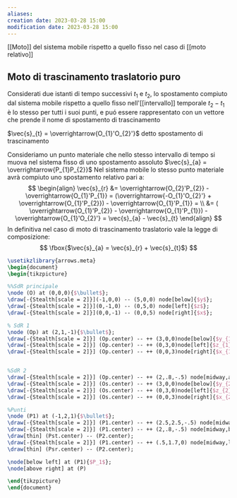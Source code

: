 ```yaml
---
aliases: 
creation date: 2023-03-28 15:00
modification date: 2023-03-28 15:00
---
```


[[Moto]] del sistema mobile rispetto a quello fisso nel caso di [[moto relativo]]



## Moto di trascinamento traslatorio puro
Considerati due istanti di tempo successivi $t_{1}$ e $t_{2}$, lo spostamento compiuto dal sistema mobile rispetto a quello fisso nell'[[intervallo]] temporale $t_{2}-t_{1}$ è lo stesso per tutti i suoi punti, e puó essere rappresentato con un vettore che prende il nome di spostamento di trascinamento

$\vec{s}_{t} = \overrightarrow{O_{1}'O_{2}'}$ detto spostamento di trascinamento

Consideriamo un punto materiale che nello stesso intervallo di tempo si muova nel sistema fisso di uno spostamento assoluto
$\vec{s}_{a} = \overrightarrow{P_{1}P_{2}}$
Nel sistema mobile lo stesso punto materiale avrà compiuto uno spostamento relativo pari a:
$$
\begin{align}
\vec{s}_{r} &= \overrightarrow{O_{2}'P_{2}} - \overrightarrow{O_{1}'P_{1}} = (\overrightarrow{-O_{1}'O_{2}'} + \overrightarrow{O_{1}'P_{2}}) - \overrightarrow{O_{1}'P_{1}} = \\
&= ( \overrightarrow{O_{1}'P_{2}} - \overrightarrow{O_{1}'P_{1}}) - \overrightarrow{O_{1}'O_{2}'} = \vec{s}_{a} - \vec{s}_{t} 
\end{align}
$$
In definitiva nel caso di moto di trascinamento traslatorio vale la legge di composizione:
$$
\fbox{$\vec{s}_{a} = \vec{s}_{r} + \vec{s}_{t}$}
$$

```tikz
\usetikzlibrary{arrows.meta}
\begin{document}
\begin{tikzpicture}

%%SdR principale
\node (O) at (0,0,0){$\bullet$};
\draw[-{Stealth[scale = 2]}](-1,0,0) -- (5,0,0) node[below]{$y$};
\draw[-{Stealth[scale = 2]}](0,-1,0) -- (0,5,0) node[left]{$z$};
\draw[-{Stealth[scale = 2]}](0,0,-1) -- (0,0,5) node[right]{$x$};

% SdR 1
\node (Op) at (2,1,-1){$\bullet$};
\draw[-{Stealth[scale = 2]}] (Op.center) -- ++ (3,0,0)node[below]{$y_{1}'$};
\draw[-{Stealth[scale = 2]}] (Op.center) -- ++ (0,3,0)node[left]{$z_{1}'$};
\draw[-{Stealth[scale = 2]}] (Op.center) -- ++ (0,0,3)node[right]{$x_{1}'$};


%SdR 2
\draw[-{Stealth[scale = 2]}] (Op.center) -- ++ (2,.8,-.5) node[midway,above]{$\vec{s}_t$}node(Os){} node[below right]{$O'_2$};
\draw[-{Stealth[scale = 2]}] (Os.center) -- ++ (3,0,0)node[below]{$y_{2}'$};
\draw[-{Stealth[scale = 2]}] (Os.center) -- ++ (0,3,0)node[left]{$z_{2}'$};
\draw[-{Stealth[scale = 2]}] (Os.center) -- ++ (0,0,3)node[right]{$x_{2}'$};

%Punti
\node (P1) at (-1,2,1){$\bullet$};
\draw[-{Stealth[scale = 2]}] (P1.center) -- ++ (2.5,2.5,-.5) node[midway,above]{$\vec{s}_a$} node(P2){};
\draw[-{Stealth[scale = 2]}] (P1.center) -- ++ (2,.8,-.5) node[midway,below]{$\vec{s}_t$} node(Pst){};
\draw[thin] (Pst.center) -- (P2.center);
\draw[-{Stealth[scale = 2]}] (P1.center) -- ++ (.5,1.7,0) node[midway,left]{$\vec{s}_r$} node(Psr){};
\draw[thin] (Psr.center) -- (P2.center);

\node[below left] at (P1){$P_1$};
\node[above right] at (P)

\end{tikzpicture}
\end{document}
```
